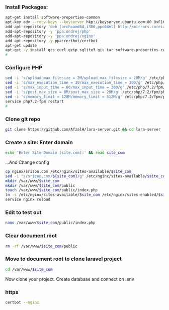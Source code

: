 ### Install Packages:
```bash
apt-get install software-properties-common
apt-key adv --recv-keys --keyserver hkp://keyserver.ubuntu.com:80 0xF1656F24C74CD1D8
add-apt-repository 'deb [arch=amd64,i386,ppc64el] http://mirrors.coreix.net/mariadb/repo/10.2/ubuntu xenial main'
add-apt-repository -y 'ppa:ondrej/php'
add-apt-repository -y 'ppa:ondrej/nginx'
add-apt-repository -y ppa:certbot/certbot
apt-get update
apt-get -y install gcc curl gzip sqlite3 git tar software-properties-common nginx php7.2-fpm php7.2-xml php7.2-bz2  php7.2-zip php7.2-mysql php7.2-intl php7.2-gd php7.2-curl php7.2-soap php7.2-mbstring python-certbot-nginx mariadb-server
#
```
### Configure PHP
```bash
sed -i 's/upload_max_filesize = 2M/upload_max_filesize = 20M/g' /etc/php/7.2/fpm/php.ini
sed -i 's/max_execution_time = 30/max_execution_time = 300/g' /etc/php/7.2/fpm/php.ini
sed -i 's/max_input_time = 60/max_input_time = 300/g' /etc/php/7.2/fpm/php.ini
sed -i 's/post_max_size = 8M/post_max_size = 28M/g' /etc/php/7.2/fpm/php.ini
sed -i 's/memory_limit = 128M/memory_limit = 512M/g' /etc/php/7.2/fpm/php.ini
service php7.2-fpm restart
#
```
### Clone git repo
```bash
git clone https://github.com/AfzalH/lara-server.git && cd lara-server
```

### Create a site: Enter domain
```bash
echo 'Enter Site Domain [site.com]:' && read site_com
```

...And Change config
```bash
cp nginx/srizon.com /etc/nginx/sites-available/$site_com
sed -i "s/srizon.com/${site_com}/g" /etc/nginx/sites-available/$site_com
mkdir /var/www/$site_com
mkdir /var/www/$site_com/public
touch /var/www/$site_com/public/index.php
ln -s /etc/nginx/sites-available/$site_com /etc/nginx/sites-enabled/$site_com
service nginx reload
```

### Edit to test out
```bash
nano /var/www/$site_com/public/index.php
```

### Clear document root
```bash
rm -rf /var/www/$site_com/public
```
### Move to document root to clone laravel project
```bash
cd /var/www/$site_com
```

Now clone your project. Create database and connect on .env

### https
```bash
certbot --nginx
```
